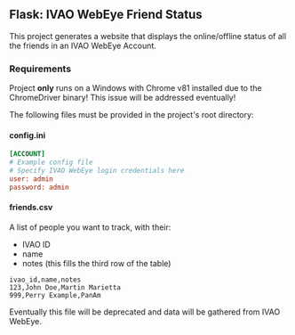 ## Flask: IVAO WebEye Friend Status
This project generates a website that displays the online/offline status of all the friends in an IVAO WebEye Account.

### Requirements

Project **only** runs on a Windows with Chrome v81 installed due to the ChromeDriver binary!
This issue will be addressed eventually!

The following files must be provided in the project's root directory:

#### config.ini
```ini
[ACCOUNT]
# Example config file
# Specify IVAO WebEye login credentials here
user: admin
password: admin
```

#### friends.csv
A list of people you want to track, with their:
- IVAO ID
- name
- notes (this fills the third row of the table)
```csv
ivao_id,name,notes
123,John Doe,Martin Marietta
999,Perry Example,PanAm
```
Eventually this file will be deprecated and data will be gathered from IVAO WebEye.